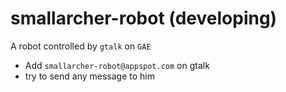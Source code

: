 # smallarcher-robot (developing)

A robot controlled by `gtalk` on `GAE`

* Add `smallarcher-robot@appspot.com` on gtalk
* try to send any message to him